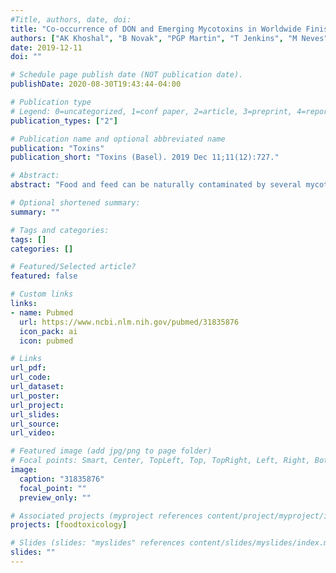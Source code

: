 ```yaml
---
#Title, authors, date, doi:
title: "Co-occurrence of DON and Emerging Mycotoxins in Worldwide Finished Pig Feed and Their Combined Toxicity in Intestinal Cells."
authors: ["AK Khoshal", "B Novak", "PGP Martin", "T Jenkins", "M Neves", "G Schatzmayr", "IP Oswald", "P Pinton"]
date: 2019-12-11
doi: ""

# Schedule page publish date (NOT publication date).
publishDate: 2020-08-30T19:43:44-04:00

# Publication type
# Legend: 0=uncategorized, 1=conf paper, 2=article, 3=preprint, 4=report, 5=book, 6=book chapter, 7=thesis, 8=patent
publication_types: ["2"]

# Publication name and optional abbreviated name
publication: "Toxins"
publication_short: "Toxins (Basel). 2019 Dec 11;11(12):727."

# Abstract:
abstract: "Food and feed can be naturally contaminated by several mycotoxins, and concern about the hazard of exposure to mycotoxin mixtures is increasing. In this study, more than 800 metabolites were analyzed in 524 finished pig feed samples collected worldwide. Eighty-eight percent of the samples were co-contaminated with deoxynivalenol (DON) and other regulated/emerging mycotoxins. The Top 60 emerging/regulated mycotoxins co-occurring with DON in pig feed shows that 48%, 13%, 8% and 12% are produced by Fusarium, Aspergillus, Penicillium and Alternaria species, respectively. Then, the individual and combined toxicity of DON and the 10 most prevalent emerging mycotoxins (brevianamide F, cyclo-(L-Pro-L-Tyr), tryptophol, enniatins A1, B, B1, emodin, aurofusarin, beauvericin and apicidin) was measured at three ratios corresponding to pig feed contamination. Toxicity was assessed by measuring the viability of intestinal porcine epithelial cells, IPEC-1, at 48-h. BRV-F, Cyclo and TRPT did not alter cell viability. The other metabolites were ranked in the following order of toxicity: apicidin > enniatin A1 > DON > beauvericin > enniatin B > enniatin B1 > emodin > aurofusarin. In most of the mixtures, combined toxicity was similar to the toxicity of DON alone. In terms of pig health, these results demonstrate that the co-occurrence of emerging mycotoxins that we tested with DON does not exacerbate toxicity."

# Optional shortened summary:
summary: ""

# Tags and categories:
tags: []
categories: []

# Featured/Selected article?
featured: false

# Custom links
links:
- name: Pubmed
  url: https://www.ncbi.nlm.nih.gov/pubmed/31835876
  icon_pack: ai
  icon: pubmed

# Links
url_pdf:
url_code:
url_dataset:
url_poster:
url_project:
url_slides:
url_source:
url_video:

# Featured image (add jpg/png to page folder)
# Focal points: Smart, Center, TopLeft, Top, TopRight, Left, Right, BottomLeft, Bottom, BottomRight
image: 
  caption: "31835876"
  focal_point: ""
  preview_only: ""

# Associated projects (myproject references content/project/myproject/index.md)
projects: [foodtoxicology]

# Slides (slides: "myslides" references content/slides/myslides/index.md)
slides: ""
---
```

